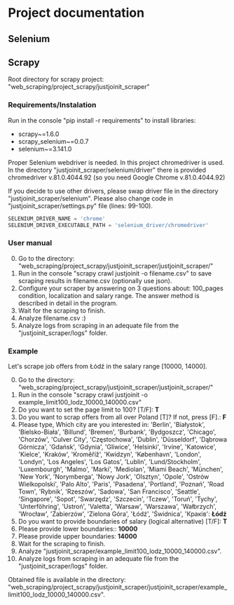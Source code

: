 # Project documentation

## Selenium

## Scrapy
Root directory for scrapy project: "web_scraping/project_scrapy/justjoinit_scraper"

### Requirements/Instalation
Run in the console "pip install -r requirements" to install libraries:
  * scrapy~=1.6.0
  * scrapy_selenium~=0.0.7
  * selenium~=3.141.0

Proper Selenium webdriver is needed. In this project chromedriver is used.
In the directory "justjoinit_scraper/selenium/driver" there is provided chromedriver v.81.0.4044.92 (so you need Google Chrome v.81.0.4044.92)

If you decide to use other drivers, please swap driver file in the directory "justjoinit_scraper/selenium".
Please also change code in "justjoinit_scraper/settings.py" file (lines: 99-100).

```python
SELENIUM_DRIVER_NAME = 'chrome'
SELENIUM_DRIVER_EXECUTABLE_PATH = 'selenium_driver/chromedriver'
```

### User manual
0. Go to the directory: "web_scraping/project_scrapy/justjoinit_scraper/justjoinit_scraper/"
1. Run in the console "scrapy crawl justjoinit -o filename.csv" to save scraping results in filename.csv (optionally use json). 
2. Configure your scraper by answering on 3 questions about: 100_pages condition, localization and salary range. The answer method is described in detail in the program.
3. Wait for the scraping to finish.
4. Analyze filename.csv :) 
5. Analyze logs from scraping in an adequate file from the "justjoinit_scraper/logs" folder.

### Example
Let's scrape job offers from Łódź in the salary range [10000, 14000].

0. Go to the directory: "web_scraping/project_scrapy/justjoinit_scraper/justjoinit_scraper/"
1. Run in the console "scrapy crawl justjoinit -o example_limit100_lodz_10000_140000.csv"
2. Do you want to set the page limit to 100? [T/F]: **T**
3. Do you want to scrap offers from all over Poland [T]? If not, press [F].: **F**
4. Please type, Which city are you interested in: 'Berlin', 'Białystok', 'Bielsko-Biała', 'Billund', 'Bremen', 'Burbank', 'Bydgoszcz', 'Chicago', 'Chorzów', 'Culver City', 'Częstochowa', 'Dublin', 'Düsseldorf', 'Dąbrowa Górnicza', 'Gdańsk', 'Gdynia', 'Gliwice', 'Helsinki', 'Irvine', 'Katowice', 'Kielce', 'Kraków', 'Kroměříž', 'Kwidzyn', 'København', 'London', 'Londyn', 'Los Angeles', 'Los Gatos', 'Lublin', 'Lund/Stockholm', 'Luxembourgh', 'Malmo', 'Marki', 'Mediolan', 'Miami Beach', 'München', 'New York', 'Norymberga', 'Nowy Jork', 'Olsztyn', 'Opole', 'Ostrów Wielkopolski', 'Palo Alto', 'Paris', 'Pasadena', 'Portland', 'Poznań', 'Road Town', 'Rybnik', 'Rzeszów', 'Sadowa', 'San Francisco', 'Seattle', 'Singapore', 'Sopot', 'Swarzędz', 'Szczecin', 'Tczew', 'Toruń', 'Tychy', 'Unterföhring', 'Ustroń', 'Valetta', 'Warsaw', 'Warszawa', 'Wałbrzych', 'Wrocław', 'Zabierzów', 'Zielona Góra', 'Łódź', 'Świdnica', 'Краків': **Łódź**
5. Do you want to provide boundaries of salary (logical alternative) [T/F]: **T**
6. Please provide lower boundaries:: **10000**
7. Please provide upper boundaries: **14000**
8. Wait for the scraping to finish.
9. Analyze "justjoinit_scraper/example_limit100_lodz_10000_140000.csv".
5. Analyze logs from scraping in an adequate file from the "justjoinit_scraper/logs" folder.

Obtained file is available in the directory: "web_scraping/project_scrapy/justjoinit_scraper/justjoinit_scraper/example_limit100_lodz_10000_140000.csv". 

